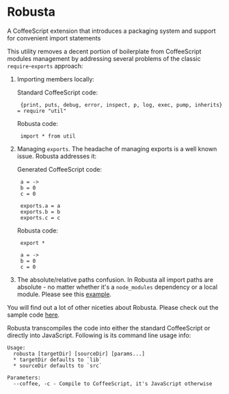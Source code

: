 # Robusta

A CoffeeScript extension that introduces a packaging system and support for convenient import statements

This utility removes a decent portion of boilerplate from CoffeeScript modules management by addressing several problems of the classic `require`-`exports` approach:

1. Importing members locally:

    Standard CoffeeScript code:
        
        {print, puts, debug, error, inspect, p, log, exec, pump, inherits} = require "util"

    Robusta code:
        
        import * from util

2. Managing `exports`. The headache of managing exports is a well known issue. Robusta addresses it:

    Generated CoffeeScript code:

        a = ->
        b = 0
        c = 0

        exports.a = a
        exports.b = b
        exports.c = c

    Robusta code:

        export *

        a = ->
        b = 0
        c = 0

3. The absolute/relative paths confusion. In Robusta all import paths are absolute - no matter whether it's a `node_modules` dependency or a local module. Please see this [example](./examples/local-imports).

You will find out a lot of other niceties about Robusta. Please check out the sample code [here](./examples/).

Robusta transcompiles the code into either the standard CoffeeScript or directly into JavaScript. Following is its command line usage info:

    Usage:
      robusta [targetDir] [sourceDir] [params...]
      * targetDir defaults to `lib`
      * sourceDir defaults to `src`

    Parameters:
      --coffee, -c - Compile to CoffeeScript, it's JavaScript otherwise
